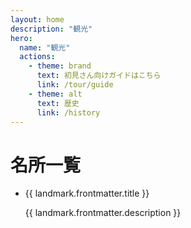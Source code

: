 ```yaml
---
layout: home
description: "観光"
hero:
  name: "観光"
  actions:
    - theme: brand
      text: 初見さん向けガイドはこちら
      link: /tour/guide
    - theme: alt
      text: 歴史
      link: /history
---
```


# 名所一覧
<script setup lang="ts">
import { data as landmarkData } from '../.vitepress/landmark.data'
import { withBase } from 'vitepress'

function safeUrl(url: string) {
  const normalized = url.startsWith('/') ? url : '/' + url
  return withBase(normalized)
}
</script>

<ul>
  <li v-for="landmark in landmarkData" :key="landmark.url">
    <a :href="safeUrl(landmark.url)">{{ landmark.frontmatter.title }}</a>
    <p>{{ landmark.frontmatter.description }}</p>
  </li>
</ul>